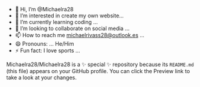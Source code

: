 - 👋 Hi, I’m @Michaelra28
- 👀 I’m interested in create my own website...
- 🌱 I’m currently learning coding ...
- 💞️ I’m looking to collaborate on social media ...
- 📫 How to reach me michaelrivass28@outlook.es ...
- 😄 Pronouns: ... He/Him
- ⚡ Fun fact: I love sports  ...

Michaelra28/Michaelra28 is a ✨ special ✨ repository because its `README.md` (this file) appears on your GitHub profile.
You can click the Preview link to take a look at your changes.
